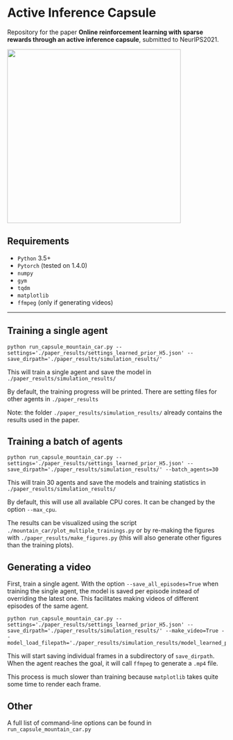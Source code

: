 # Active Inference Capsule
Repository for the paper **Online reinforcement learning with sparse rewards through an active inference capsule**, submitted to NeurIPS2021.

<img src="https://user-images.githubusercontent.com/33813179/119155212-38a01800-ba53-11eb-880c-1a6e65974b8f.gif" width="400">


## Requirements
- `Python` 3.5+
- `Pytorch` (tested on 1.4.0)
- `numpy`
- `gym`
- `tqdm`
- `matplotlib`
- `ffmpeg` (only if generating videos)

---

## Training a single agent
```
python run_capsule_mountain_car.py --settings='./paper_results/settings_learned_prior_H5.json' --save_dirpath='./paper_results/simulation_results/'
```
This will train a single agent and save the model in `./paper_results/simulation_results/`

By default, the training progress will be printed. There are setting files for other agents in `./paper_results`

Note: the folder `./paper_results/simulation_results/` already contains the results used in the paper.

## Training a batch of agents
```
python run_capsule_mountain_car.py --settings='./paper_results/settings_learned_prior_H5.json' --save_dirpath='./paper_results/simulation_results/' --batch_agents=30
```
This will train 30 agents and save the models and training statistics in `./paper_results/simulation_results/`

By default, this will use all available CPU cores. It can be changed by the option `--max_cpu`.

The results can be visualized using the script `./mountain_car/plot_multiple_trainings.py` or by re-making the figures with `./paper_results/make_figures.py` (this will also generate other figures than the training plots).

## Generating a video
First, train a single agent. With the option `--save_all_episodes=True` when training the single agent, the model is saved per episode instead of overriding the latest one. This facilitates making videos of different episodes of the same agent.

```
python run_capsule_mountain_car.py --settings='./paper_results/settings_learned_prior_H5.json' --save_dirpath='./paper_results/simulation_results/' --make_video=True --model_load_filepath='./paper_results/simulation_results/model_learned_prior_H5.pt'
```

This will start saving individual frames in a subdirectory of `save_dirpath`. When the agent reaches the goal, it will call `ffmpeg` to generate a `.mp4` file.

This process is much slower than training because `matplotlib` takes quite some time to render each frame.

## Other
A full list of command-line options can be found in `run_capsule_mountain_car.py`

